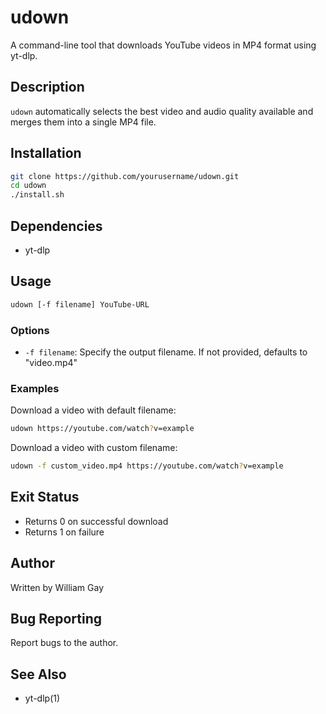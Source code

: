 # udown

A command-line tool that downloads YouTube videos in MP4 format using yt-dlp.

## Description

`udown` automatically selects the best video and audio quality available and merges them into a single MP4 file.

## Installation

```bash
git clone https://github.com/yourusername/udown.git
cd udown
./install.sh
```

## Dependencies

- yt-dlp

## Usage

```bash
udown [-f filename] YouTube-URL
```

### Options

- `-f filename`: Specify the output filename. If not provided, defaults to "video.mp4"

### Examples

Download a video with default filename:
```bash
udown https://youtube.com/watch?v=example
```

Download a video with custom filename:
```bash
udown -f custom_video.mp4 https://youtube.com/watch?v=example
```

## Exit Status

- Returns 0 on successful download
- Returns 1 on failure

## Author

Written by William Gay

## Bug Reporting

Report bugs to the author.

## See Also

- yt-dlp(1)